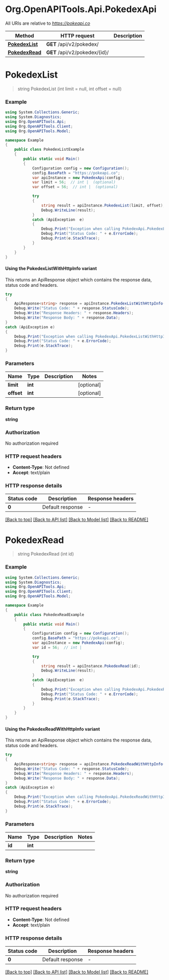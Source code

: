 # Org.OpenAPITools.Api.PokedexApi

All URIs are relative to *https://pokeapi.co*

| Method | HTTP request | Description |
|--------|--------------|-------------|
| [**PokedexList**](PokedexApi.md#pokedexlist) | **GET** /api/v2/pokedex/ |  |
| [**PokedexRead**](PokedexApi.md#pokedexread) | **GET** /api/v2/pokedex/{id}/ |  |

<a id="pokedexlist"></a>
# **PokedexList**
> string PokedexList (int limit = null, int offset = null)



### Example
```csharp
using System.Collections.Generic;
using System.Diagnostics;
using Org.OpenAPITools.Api;
using Org.OpenAPITools.Client;
using Org.OpenAPITools.Model;

namespace Example
{
    public class PokedexListExample
    {
        public static void Main()
        {
            Configuration config = new Configuration();
            config.BasePath = "https://pokeapi.co";
            var apiInstance = new PokedexApi(config);
            var limit = 56;  // int |  (optional) 
            var offset = 56;  // int |  (optional) 

            try
            {
                string result = apiInstance.PokedexList(limit, offset);
                Debug.WriteLine(result);
            }
            catch (ApiException  e)
            {
                Debug.Print("Exception when calling PokedexApi.PokedexList: " + e.Message);
                Debug.Print("Status Code: " + e.ErrorCode);
                Debug.Print(e.StackTrace);
            }
        }
    }
}
```

#### Using the PokedexListWithHttpInfo variant
This returns an ApiResponse object which contains the response data, status code and headers.

```csharp
try
{
    ApiResponse<string> response = apiInstance.PokedexListWithHttpInfo(limit, offset);
    Debug.Write("Status Code: " + response.StatusCode);
    Debug.Write("Response Headers: " + response.Headers);
    Debug.Write("Response Body: " + response.Data);
}
catch (ApiException e)
{
    Debug.Print("Exception when calling PokedexApi.PokedexListWithHttpInfo: " + e.Message);
    Debug.Print("Status Code: " + e.ErrorCode);
    Debug.Print(e.StackTrace);
}
```

### Parameters

| Name | Type | Description | Notes |
|------|------|-------------|-------|
| **limit** | **int** |  | [optional]  |
| **offset** | **int** |  | [optional]  |

### Return type

**string**

### Authorization

No authorization required

### HTTP request headers

 - **Content-Type**: Not defined
 - **Accept**: text/plain


### HTTP response details
| Status code | Description | Response headers |
|-------------|-------------|------------------|
| **0** | Default response |  -  |

[[Back to top]](#) [[Back to API list]](../../README.md#documentation-for-api-endpoints) [[Back to Model list]](../../README.md#documentation-for-models) [[Back to README]](../../README.md)

<a id="pokedexread"></a>
# **PokedexRead**
> string PokedexRead (int id)



### Example
```csharp
using System.Collections.Generic;
using System.Diagnostics;
using Org.OpenAPITools.Api;
using Org.OpenAPITools.Client;
using Org.OpenAPITools.Model;

namespace Example
{
    public class PokedexReadExample
    {
        public static void Main()
        {
            Configuration config = new Configuration();
            config.BasePath = "https://pokeapi.co";
            var apiInstance = new PokedexApi(config);
            var id = 56;  // int | 

            try
            {
                string result = apiInstance.PokedexRead(id);
                Debug.WriteLine(result);
            }
            catch (ApiException  e)
            {
                Debug.Print("Exception when calling PokedexApi.PokedexRead: " + e.Message);
                Debug.Print("Status Code: " + e.ErrorCode);
                Debug.Print(e.StackTrace);
            }
        }
    }
}
```

#### Using the PokedexReadWithHttpInfo variant
This returns an ApiResponse object which contains the response data, status code and headers.

```csharp
try
{
    ApiResponse<string> response = apiInstance.PokedexReadWithHttpInfo(id);
    Debug.Write("Status Code: " + response.StatusCode);
    Debug.Write("Response Headers: " + response.Headers);
    Debug.Write("Response Body: " + response.Data);
}
catch (ApiException e)
{
    Debug.Print("Exception when calling PokedexApi.PokedexReadWithHttpInfo: " + e.Message);
    Debug.Print("Status Code: " + e.ErrorCode);
    Debug.Print(e.StackTrace);
}
```

### Parameters

| Name | Type | Description | Notes |
|------|------|-------------|-------|
| **id** | **int** |  |  |

### Return type

**string**

### Authorization

No authorization required

### HTTP request headers

 - **Content-Type**: Not defined
 - **Accept**: text/plain


### HTTP response details
| Status code | Description | Response headers |
|-------------|-------------|------------------|
| **0** | Default response |  -  |

[[Back to top]](#) [[Back to API list]](../../README.md#documentation-for-api-endpoints) [[Back to Model list]](../../README.md#documentation-for-models) [[Back to README]](../../README.md)

